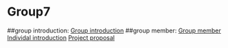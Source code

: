 # Group7 
##group introduction:
[Group introduction](https://github.com/TKUIITFCChang/POSS107G07/blob/master/GroupIntroduction.txt)
##group member:
[Group member](https://github.com/TKUIITFCChang/POSS107G07/blob/master/groupmember.txt)
[Individal introduction](https://github.com/TKUIITFCChang/POSS107G07/blob/master/individal%20introduction.txt)
[Project proposal](https://github.com/TKUIITFCChang/POSS107G07/blob/master/project%20proposal.txt)

